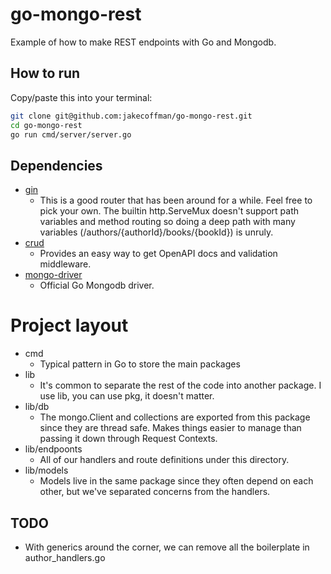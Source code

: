 # go-mongo-rest

Example of how to make REST endpoints with Go and Mongodb.

## How to run

Copy/paste this into your terminal:

```sh
git clone git@github.com:jakecoffman/go-mongo-rest.git
cd go-mongo-rest
go run cmd/server/server.go
```

## Dependencies

- [gin](https://github.com/gin-gonic/gin)
  - This is a good router that has been around for a while. Feel free to pick your own. The builtin http.ServeMux doesn't support path variables and method routing so doing a deep path with many variables (/authors/{authorId}/books/{bookId}) is unruly.
- [crud](https://github.com/jakecoffman/crud)
  - Provides an easy way to get OpenAPI docs and validation middleware.
- [mongo-driver](https://github.com/mongodb/mongo-go-driver)
  - Official Go Mongodb driver.

# Project layout

- cmd
  - Typical pattern in Go to store the main packages
- lib
  - It's common to separate the rest of the code into another package. I use lib, you can use pkg, it doesn't matter.
- lib/db
  - The mongo.Client and collections are exported from this package since they are thread safe. Makes things easier to manage than passing it down through Request Contexts.
- lib/endpoonts
  - All of our handlers and route definitions under this directory.
- lib/models
  - Models live in the same package since they often depend on each other, but we've separated concerns from the handlers. 

## TODO

- With generics around the corner, we can remove all the boilerplate in author_handlers.go

